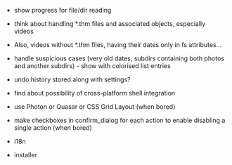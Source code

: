 * show progress for file/dir reading

* think about handling *.thm files and associated objects, especially videos
* Also, videos without *.thm files, having their dates only in fs attributes...

* handle suspicious cases (very old dates, subdirs containing both photos and another subdirs) - show with colorised list entries

* undo history stored along with settings?
* find about possibility of cross-platform shell integration
* use Photon or Quasar or CSS Grid Layout (when bored)
* make checkboxes in confirm_dialog for each action to enable disabling a single action (when bored)
* i18n
* installer